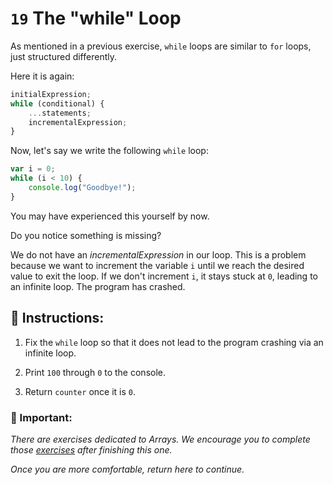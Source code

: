 # `19` The "while" Loop

As mentioned in a previous exercise, `while` loops are similar to `for` loops, just structured differently.  

Here it is again:

```js
initialExpression;
while (conditional) {
    ...statements;
    incrementalExpression;
}
```

Now, let's say we write the following `while` loop:

```js
var i = 0;
while (i < 10) {
    console.log("Goodbye!");
}
```
You may have experienced this yourself by now.  

Do you notice something is missing?  

We do not have an *incrementalExpression* in our loop.  This is a problem because we want to increment the variable `i` until we reach the desired value to exit the loop.  If we don't increment `i`, it stays stuck at `0`, leading to an infinite loop.  The program has crashed.

## :pencil: Instructions:

1.  Fix the `while` loop so that it does not lead to the program crashing via an infinite loop.

2.  Print `100` through `0` to the console. 

3. Return `counter` once it is `0`.

### :mag_right: Important:

*There are exercises dedicated to Arrays.  We encourage you to complete those [exercises](https://gitpod.io/#https://github.com/4GeeksAcademy/javascript-arrays-exercises-tutorial) after finishing this one.* 

*Once you are more comfortable, return here to continue.*


